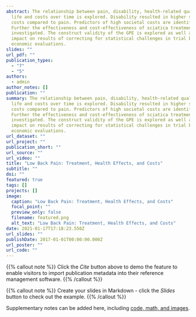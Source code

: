 ```yaml
---
abstract: The relationship between pain, disability, health-related quality of
  life and costs over time is explored. Disability resulted in higher societal
  costs compared to pain. Predictors of high societal costs are identified.
  Further the effectiveness and cost-effectiveness of sciatica treatments is
  investigated. The construct validity of the GPE is explored as well as the
  impact on results of correcting for statistical challenges in trial based
  economic evaluations.
slides: ""
url_pdf: ""
publication_types:
  - "7"
  - "5"
authors:
  - admin
author_notes: []
publication: ""
summary: The relationship between pain, disability, health-related quality of
  life and costs over time is explored. Disability resulted in higher societal
  costs compared to pain. Predictors of high societal costs are identified.
  Further the effectiveness and cost-effectiveness of sciatica treatments is
  investigated. The construct validity of the GPE is explored as well as the
  impact on results of correcting for statistical challenges in trial based
  economic evaluations.
url_dataset: ""
url_project: ""
publication_short: ""
url_source: ""
url_video: ""
title: "Low Back Pain: Treatment, Health Effects, and Costs"
subtitle: ""
doi: ""
featured: true
tags: []
projects: []
image:
  caption: "Low Back Pain: Treatment, Health Effects, and Costs"
  focal_point: ""
  preview_only: false
  filename: featured.png
  alt_text: "Low Back Pain: Treatment, Health Effects, and Costs"
date: 2021-01-17T17:18:23.550Z
url_slides: ""
publishDate: 2017-01-01T00:00:00.000Z
url_poster: ""
url_code: ""
---
```


{{% callout note %}}
Click the *Cite* button above to demo the feature to enable visitors to import publication metadata into their reference management software.
{{% /callout %}}

{{% callout note %}}
Create your slides in Markdown - click the *Slides* button to check out the example.
{{% /callout %}}

Supplementary notes can be added here, including [code, math, and images](https://wowchemy.com/docs/writing-markdown-latex/).
